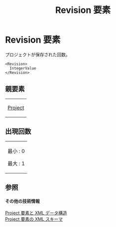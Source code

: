 ﻿---
title: Revision 要素
TOCTitle: Revision 要素
ms:assetid: 99a9a9dd-1066-49ad-8c27-103749f162f6
ms:mtpsurl: https://msdn.microsoft.com/ja-jp/library/Bb968601(v=office.12)
ms:contentKeyID: 16742942
ms.date: 06/30/2008
mtps_version: v=office.12
ms.translationtype: HT
---

# Revision 要素

プロジェクトが保存された回数。

    <Revision>
      IntegerValue
    </Revision>

## 親要素

<table>
<colgroup>
<col style="width: 100%" />
</colgroup>
<tbody>
<tr class="odd">
<td><p><a href="project-element.md">Project</a></p></td>
</tr>
</tbody>
</table>


## 出現回数


<table>
<colgroup>
<col style="width: 100%" />
</colgroup>
<tbody>
<tr class="odd">
<td><p>最小 : 0</p>
<p>最大 : 1</p></td>
</tr>
</tbody>
</table>


## 参照

#### その他の技術情報

[Project 要素と XML データ構造](project-elements-and-xml-structure.md)  
[Project 要素の XML スキーマ](xml-schema-for-the-project-element.md)

